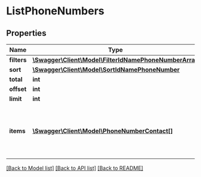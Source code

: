 # ListPhoneNumbers

## Properties
Name | Type | Description | Notes
------------ | ------------- | ------------- | -------------
**filters** | [**\Swagger\Client\Model\FilterIdNamePhoneNumberArray**](FilterIdNamePhoneNumberArray.md) |  | [optional] 
**sort** | [**\Swagger\Client\Model\SortIdNamePhoneNumber**](SortIdNamePhoneNumber.md) |  | [optional] 
**total** | **int** |  | [optional] 
**offset** | **int** |  | [optional] 
**limit** | **int** |  | [optional] 
**items** | [**\Swagger\Client\Model\PhoneNumberContact[]**](PhoneNumberContact.md) | Array of Contact Phone Number Objects. See below for details. | [optional] 

[[Back to Model list]](../README.md#documentation-for-models) [[Back to API list]](../README.md#documentation-for-api-endpoints) [[Back to README]](../README.md)


